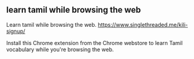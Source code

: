 ## learn tamil while browsing the web


Learn tamil while browsing the web.
https://www.singlethreaded.me/kili-signup/


Install this Chrome extension from the Chrome webstore to learn Tamil vocabulary while you're browsing the web.
